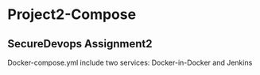 # Project2-Compose
## SecureDevops Assignment2
Docker-compose.yml include two services: Docker-in-Docker and Jenkins
